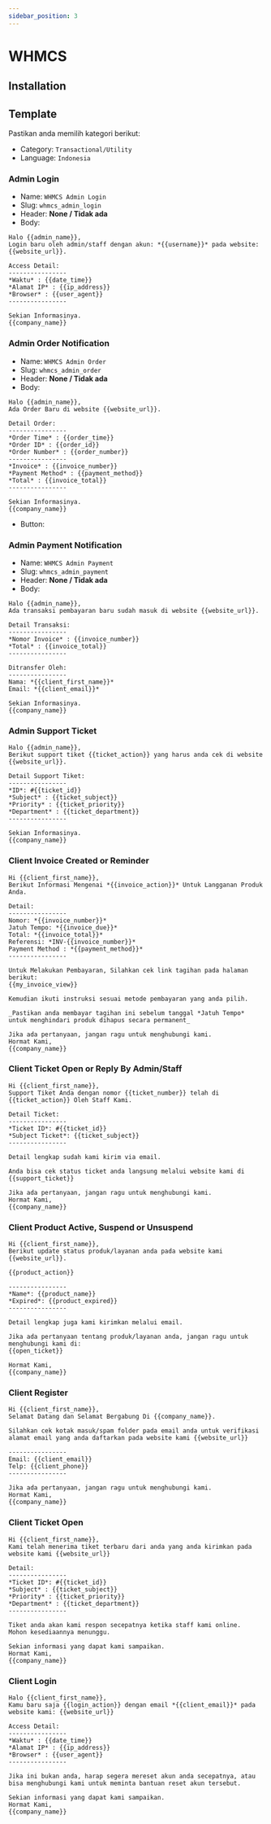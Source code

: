 ```yaml
---
sidebar_position: 3
---
```


# WHMCS

## Installation

## Template

Pastikan anda memilih kategori berikut:

- Category: `Transactional/Utility`
- Language: `Indonesia`


### Admin Login

- Name: `WHMCS Admin Login`
- Slug: `whmcs_admin_login`
- Header: **None / Tidak ada**
- Body:

```
Halo {{admin_name}},
Login baru oleh admin/staff dengan akun: *{{username}}* pada website: {{website_url}}.

Access Detail:
----------------
*Waktu* : {{date_time}}
*Alamat IP* : {{ip_address}}
*Browser* : {{user_agent}}
----------------

Sekian Informasinya.
{{company_name}}
```

### Admin Order Notification

- Name: `WHMCS Admin Order`
- Slug: `whmcs_admin_order`
- Header: **None / Tidak ada**
- Body:

```
Halo {{admin_name}},
Ada Order Baru di website {{website_url}}.

Detail Order:
----------------
*Order Time* : {{order_time}} 
*Order ID* : {{order_id}}
*Order Number* : {{order_number}}
----------------
*Invoice* : {{invoice_number}}
*Payment Method* : {{payment_method}}
*Total* : {{invoice_total}}
----------------

Sekian Informasinya.
{{company_name}}
```
- Button: 

### Admin Payment Notification

- Name: `WHMCS Admin Payment`
- Slug: `whmcs_admin_payment`
- Header: **None / Tidak ada**
- Body:

```
Halo {{admin_name}},
Ada transaksi pembayaran baru sudah masuk di website {{website_url}}.

Detail Transaksi:
----------------
*Nomor Invoice* : {{invoice_number}}
*Total* : {{invoice_total}}
----------------

Ditransfer Oleh: 
----------------
Nama: *{{client_first_name}}*
Email: *{{client_email}}*

Sekian Informasinya.
{{company_name}}
```


### Admin Support Ticket

```
Halo {{admin_name}},
Berikut support tiket {{ticket_action}} yang harus anda cek di website {{website_url}}.

Detail Support Tiket:
----------------
*ID*: #{{ticket_id}}
*Subject* : {{ticket_subject}}
*Priority* : {{ticket_priority}}
*Department* : {{ticket_department}}
----------------

Sekian Informasinya.
{{company_name}}
```


### Client Invoice Created or Reminder

```
Hi {{client_first_name}},
Berikut Informasi Mengenai *{{invoice_action}}* Untuk Langganan Produk Anda.

Detail:
----------------
Nomor: *{{invoice_number}}*
Jatuh Tempo: *{{invoice_due}}*
Total: *{{invoice_total}}*
Referensi: *INV-{{invoice_number}}*
Payment Method : *{{payment_method}}*
----------------

Untuk Melakukan Pembayaran, Silahkan cek link tagihan pada halaman berikut:
{{my_invoice_view}}

Kemudian ikuti instruksi sesuai metode pembayaran yang anda pilih.

_Pastikan anda membayar tagihan ini sebelum tanggal *Jatuh Tempo* untuk menghindari produk dihapus secara permanent_

Jika ada pertanyaan, jangan ragu untuk menghubungi kami.
Hormat Kami,
{{company_name}}
```

### Client Ticket Open or Reply By Admin/Staff

```
Hi {{client_first_name}},
Support Tiket Anda dengan nomor {{ticket_number}} telah di {{ticket_action}} Oleh Staff Kami.

Detail Ticket:
----------------
*Ticket ID*: #{{ticket_id}}
*Subject Ticket*: {{ticket_subject}}
----------------

Detail lengkap sudah kami kirim via email.

Anda bisa cek status ticket anda langsung melalui website kami di 
{{support_ticket}}

Jika ada pertanyaan, jangan ragu untuk menghubungi kami.
Hormat Kami,
{{company_name}}
```

### Client Product Active, Suspend or Unsuspend

```
Hi {{client_first_name}},
Berikut update status produk/layanan anda pada website kami {{website_url}}.

{{product_action}}

----------------
*Name*: {{product_name}}
*Expired*: {{product_expired}}
----------------

Detail lengkap juga kami kirimkan melalui email.

Jika ada pertanyaan tentang produk/layanan anda, jangan ragu untuk menghubungi kami di:
{{open_ticket}}

Hormat Kami,
{{company_name}}
```

### Client Register

```
Hi {{client_first_name}},
Selamat Datang dan Selamat Bergabung Di {{company_name}}.

Silahkan cek kotak masuk/spam folder pada email anda untuk verifikasi alamat email yang anda daftarkan pada website kami {{website_url}}

----------------
Email: {{client_email}}
Telp: {{client_phone}}
----------------

Jika ada pertanyaan, jangan ragu untuk menghubungi kami.
Hormat Kami,
{{company_name}}
```

### Client Ticket Open

```
Hi {{client_first_name}},
Kami telah menerima tiket terbaru dari anda yang anda kirimkan pada website kami {{website_url}}

Detail:
----------------
*Ticket ID*: #{{ticket_id}}
*Subject* : {{ticket_subject}}
*Priority* : {{ticket_priority}}
*Department* : {{ticket_department}}
----------------

Tiket anda akan kami respon secepatnya ketika staff kami online.
Mohon kesediaannya menunggu.

Sekian informasi yang dapat kami sampaikan.
Hormat Kami,
{{company_name}}
```

### Client Login

```
Halo {{client_first_name}},
Kamu baru saja {{login_action}} dengan email *{{client_email}}* pada website kami: {{website_url}}

Access Detail:
----------------
*Waktu* : {{date_time}}
*Alamat IP* : {{ip_address}}
*Browser* : {{user_agent}}
----------------

Jika ini bukan anda, harap segera mereset akun anda secepatnya, atau bisa menghubungi kami untuk meminta bantuan reset akun tersebut.

Sekian informasi yang dapat kami sampaikan.
Hormat Kami,
{{company_name}}
```